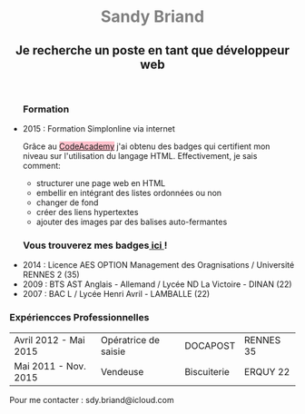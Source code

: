 <!DOCTYPE html>
<html>
    <head>
        <title># Semaine2 CodeAcademy :  Badges HTML</title>
    </head>
    <body>
        <header> 
            <h1 style = "color: grey">Sandy Briand </h1>
            <h2> Je recherche un poste en tant que développeur web </h2>
        </header>
        <main>
            <ul><h3>Formation</h3>
                <li>2015 : Formation Simplonline via internet
                <p> Grâce au 
         <a href= "https://www.codecademy.com/users/sandytheB/achievements"; style= "background-color:pink">CodeAcademy</a>
         j'ai obtenu des badges qui certifient mon niveau sur l'utilisation du langage HTML. Effectivement, je sais comment:
            <ul>
                <li>structurer une page web en HTML</li>
                <li>embellir en intégrant des listes ordonnées ou non</li>
                <li>changer de fond</li>
                <li>créer des liens hypertextes</li>
                <li>ajouter des images par des balises auto-fermantes</li>
            </ul>
        </p>
         <h3> Vous trouverez  mes badges<a href= "https://www.codecademy.com/users/sandytheB/achievements"> ici </a>!</h3>
                </li>
                <li>2014 : Licence AES OPTION Management des Oragnisations / Université RENNES 2 (35)</li>
                <li>2009 : BTS AST Anglais - Allemand / Lycée ND La Victoire - DINAN (22)</li>
                <li>2007 : BAC L / Lycée Henri Avril - LAMBALLE (22)</li>
            </ul><h3>Expériencces Professionnelles</h3>
                <table border = "0px">
                    <tr>
                        <td>Avril 2012 - Mai 2015</td>
                        <td>Opératrice de saisie</td>
                        <td>DOCAPOST</td>
                        <td>RENNES 35</td>
                    </tr>
                    <tr>
                        <td>Mai 2011 - Nov. 2015</td>
                        <td>Vendeuse</td>
                        <td>Biscuiterie</td>
                        <td>ERQUY 22</td>
                    </tr>
                </table>
        </main>
        <footer>Pour me contacter : sdy.briand@icloud.com</footer>
    </body>
</html>


